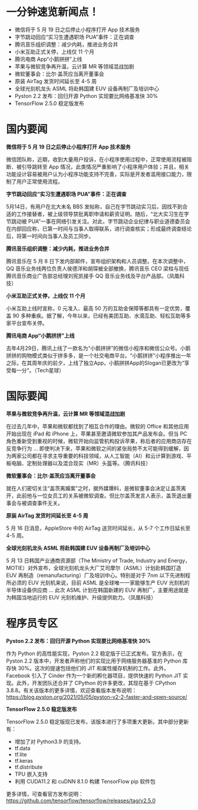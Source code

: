 # 一分钟速览新闻点！

- 微信将于 5 月 19 日之后停止小程序打开 App 技术服务
- 字节跳动回应“实习生遭遇职场 PUA”事件：正在调查
- 腾讯音乐组织调整：减少内耗，推进业务合并
- 小米互助正式关停，上线仅 11 个月
- 腾讯电商 App“小鹅拼拼”上线
- 苹果与微软竞争再升温，云计算 MR 等领域混战加剧
- 微软董事会：比尔·盖茨应当离开董事会
- 原装 AirTag 发货时间延长至 4-5 周
- 全球光刻机龙头 ASML 将赴韩国建 EUV 设备再制厂及培训中心
- Pyston 2.2 发布：回归开源 Python 实现要比网络基准快 30%
- TensorFlow 2.5.0 稳定版发布

# 国内要闻

**微信将于 5 月 19 日之后停止小程序打开 App 技术服务**

微信团队称，近期，收到大量用户投诉，在小程序使用过程中，正常使用流程被阻断、被引导跳转至 App 情况，此类情况严重影响了小程序用户体验；并且，相关功能设计容易被用户认为小程序功能支持不完善，实际是开发者滥用接口能力，限制了用户正常使用流程。

**字节跳动回应“实习生遭遇职场 PUA”事件：正在调查**

5月14日，有用户在北大未名 BBS 发帖称，自己在字节跳动实习后，因找不到合适的工作接替者，被上级领导禁批离职申请和薪资证明。随后，“北大实习生在字节跳动被 PUA”一事在网络引发关注。对此，字节跳动企业纪律与职业道德委员会在内部回应称，已第一时间与当事人取得联系，进行调查核实；形成最终调查结论后，将第一时间向当事人及员工同步。

**腾讯音乐组织调整：减少内耗，推进业务合并**

腾讯音乐在 5 月 8 日下发内部邮件，宣布组织架构和人员调整。在本次调整中，QQ 音乐业务线两位负责人侯德洋和胡琛被全部撤换，腾讯音乐 CEO 梁柱与现任腾讯音乐商业广告部总经理刘宪凯接手 QQ 音乐业务线及平台产品部。（凤凰科技）

**小米互助正式关停，上线仅 11 个月**

小米互助上线时宣称，0 元准入、最高 50 万的互助金保障等都具有一定优势，覆盖 90 多种重疾。据了解，今年以来，已经有美团互助、水滴互助、轻松互助等多家平台宣布关停。

**腾讯电商 App“小鹅拼拼”上线**

去年4月29日，腾讯上线了一款名为“小鹅拼拼”的微信小程序和微信公众号。小鹅拼拼的购物模式类似于拼多多，是一个社交电商平台。“小鹅拼拼”小程序推出一年之际，在其周年庆的前夕，上线了独立App，小鹅拼拼App的Slogan已更改为“享受每一分”。（Tech星球）

# 国际要闻

**苹果与微软竞争再升温，云计算 MR 等领域混战加剧**

在过去几年中，苹果和微软都找到了相互合作的理由。微软的 Office 和其他应用开始出现在 iPad 和 iPhone 上，苹果甚至邀请微软参加其产品发布会。但当 PC 角色重新受到重视的时候，微软开始向监管机构投诉苹果，称后者的应用商店存在反竞争行为 ... 即使判决下来，苹果和微软之间的紧张局势不太可能得到缓解，因为两家公司都在寻求主导重要的科技领域，从人工智能（AI）和云计算到游戏、平板电脑、定制处理器以及混合现实（MR）头盔等。（腾讯科技）

**微软董事会：比尔·盖茨应当离开董事会**

就在人们密切关注“盖茨离婚案”之时，据外媒爆料，是微软董事会决定让盖茨离开，此前他与一位女员工的关系被微软调查。但比尔盖茨发言人表示，盖茨退出董事会与被调查事件无关。

**原装 AirTag 发货时间延长至 4-5 周**

5 月 16 日消息，AppleStore 中的 AirTag 送货时间延长，从 5-7 个工作日延长至 4-5 周。

**全球光刻机龙头 ASML 将赴韩国建 EUV 设备再制厂及培训中心**

5 月 13 日韩国产业通商资源部（The Ministry of Trade, Industry and Energy，MOTIE）对外宣布，全球光刻机龙头大厂艾司摩尔（ASML）计划赴韩国打造 EUV 再制造（remanufacturing）厂及培训中心。特别是对于 7nm 以下先进制程所必须的 EUV 光刻机来说，目前 ASML 是全球唯一一家能够生产 EUV 光刻机的半导体设备供应商 ... 此次 ASML 计划在韩国新建的 EUV 再制厂，主要用途就是为韩国当地运行的 EUV 光刻机维护、升级提供助力。（凤凰科技）

# 程序员专区

**Pyston 2.2 发布：回归开源 Python 实现要比网络基准快 30%**

作为 Python 的高性能实现，Pyston 2.2 稳定版于已正式发布。官方表示，在 Pyston 2.2 版本中，开发者声称他们的实现比用于网络服务器基准的 Python 库存快 30%。这次的提速包括他们的 JIT 和属性缓存机制的工作。此外，Facebook 引入了 Cinder 作为一个新的孵化器项目，提供快速的 Python JIT 实现。此外，开发团队还合并了 CPython 的许多更改，其现在基于 CPython 3.8.8。有关该版本的更多详情，欢迎查看版本发布说明：https://blog.pyston.org/2021/05/05/pyston-v2-2-faster-and-open-source/

**TensorFlow 2.5.0 稳定版发布**

TensorFlow 2.5.0 稳定版现已发布，该版本进行了多项重大更新。其中部分更新有：

- 增加了对 Python3.9 的支持。
- tf.data
- tf.lite
- tf.keras
- tf.distribute
- TPU 嵌入支持
- 利用 CUDA11.2 和 cuDNN 8.1.0 构建 TensorFlow pip 软件包

更多详情，可查看官方发布说明：https://github.com/tensorflow/tensorflow/releases/tag/v2.5.0